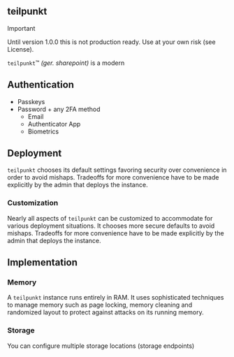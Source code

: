 ## teilpunkt

> [!IMPORTANT]
> Until version 1.0.0 this is not production ready. Use at your own risk (see License).


`teilpunkt`™ _(ger. sharepoint)_ is a modern

## Authentication

- Passkeys
- Password + any 2FA method
    - Email
    - Authenticator App
    - Biometrics

## Deployment

`teilpunkt` chooses its default settings favoring security over convenience in order to avoid mishaps. Tradeoffs for
more convenience have to be made explicitly by the admin that deploys the instance.

### Customization

Nearly all aspects of `teilpunkt` can be customized to accommodate for various deployment situations. It chooses more
secure defaults to avoid mishaps. Tradeoffs for more convenience have to be made explicitly by the admin that deploys
the instance.

## Implementation

### Memory

A `teilpunkt` instance runs entirely in RAM. It uses sophisticated techniques to manage memory such as page locking,
memory cleaning and randomized layout to protect against attacks on its running memory.

### Storage

You can configure multiple storage locations (storage endpoints) 